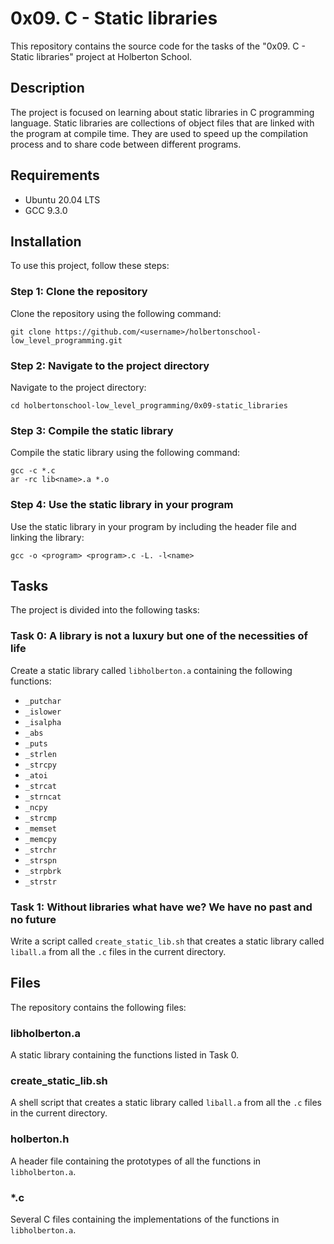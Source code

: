 # 0x09. C - Static libraries

This repository contains the source code for the tasks of the "0x09. C - Static libraries" project at Holberton School.

## Description

The project is focused on learning about static libraries in C programming language. Static libraries are collections of object files that are linked with the program at compile time. They are used to speed up the compilation process and to share code between different programs.

## Requirements

* Ubuntu 20.04 LTS
* GCC 9.3.0

## Installation

To use this project, follow these steps:

### Step 1: Clone the repository

Clone the repository using the following command:

```
git clone https://github.com/<username>/holbertonschool-low_level_programming.git
```

### Step 2: Navigate to the project directory

Navigate to the project directory:

```
cd holbertonschool-low_level_programming/0x09-static_libraries
```

### Step 3: Compile the static library

Compile the static library using the following command:

```
gcc -c *.c
ar -rc lib<name>.a *.o
```

### Step 4: Use the static library in your program

Use the static library in your program by including the header file and linking the library:

```
gcc -o <program> <program>.c -L. -l<name>
```

## Tasks

The project is divided into the following tasks:

### Task 0: A library is not a luxury but one of the necessities of life

Create a static library called `libholberton.a` containing the following functions:

* `_putchar`
* `_islower`
* `_isalpha`
* `_abs`
* `_puts`
* `_strlen`
* `_strcpy`
* `_atoi`
* `_strcat`
* `_strncat`
* `_ncpy`
* `_strcmp`
* `_memset`
* `_memcpy`
* `_strchr`
* `_strspn`
* `_strpbrk`
* `_strstr`

### Task 1: Without libraries what have we? We have no past and no future

Write a script called `create_static_lib.sh` that creates a static library called `liball.a` from all the `.c` files in the current directory.

## Files

The repository contains the following files:

### libholberton.a

A static library containing the functions listed in Task 0.

### create_static_lib.sh

A shell script that creates a static library called `liball.a` from all the `.c` files in the current directory.

### holberton.h

A header file containing the prototypes of all the functions in `libholberton.a`.

### *.c

Several C files containing the implementations of the functions in `libholberton.a`.

